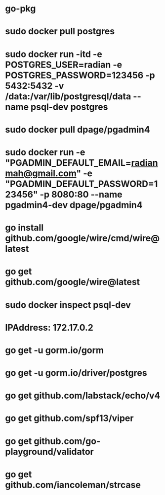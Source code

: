 # go-pkg
# sudo docker pull postgres
# sudo docker run -itd -e POSTGRES_USER=radian -e POSTGRES_PASSWORD=123456 -p 5432:5432 -v /data:/var/lib/postgresql/data --name psql-dev postgres
# sudo docker pull dpage/pgadmin4
# sudo docker run -e "PGADMIN_DEFAULT_EMAIL=radianmah@gmail.com" -e "PGADMIN_DEFAULT_PASSWORD=123456" -p 8080:80 --name pgadmin4-dev dpage/pgadmin4
# go install github.com/google/wire/cmd/wire@latest
# go get github.com/google/wire@latest
# sudo docker inspect psql-dev
# IPAddress: 172.17.0.2
# go get -u gorm.io/gorm
# go get -u gorm.io/driver/postgres
# go get github.com/labstack/echo/v4
# go get github.com/spf13/viper
# go get github.com/go-playground/validator
# go get github.com/iancoleman/strcase